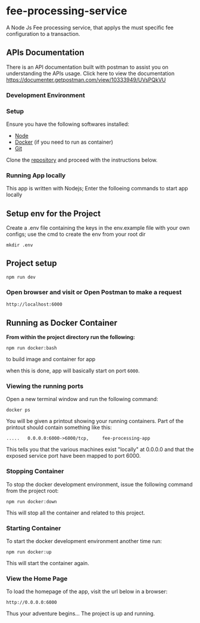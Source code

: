 # fee-processing-service

A Node Js Fee processing service, that applys the must specific fee configuration to a transaction.

## APIs Documentation
There is an API documentation built with postman to assist you on understanding the APIs usage. Click here to view the documentation https://documenter.getpostman.com/view/10333949/UVsPQkVU

### Development Environment

### Setup

Ensure you have the following softwares installed:

- [Node](https://nodejs.org)
- [Docker](https://docs.docker.com/install/) (if you need to run as container)
- [Git](https://www.atlassian.com/git/tutorials/install-git)

Clone the [repository](https://github.com/sodiadrhain/movie-web-app.git) and proceed with the instructions below.

### Running App locally

This app is written with Nodejs; Enter the folloeing commands to start app locally
## Setup env for the Project

Create a .env file containing the keys in the env.example file with your own configs; use the cmd to create the env from your root dir

```
mkdir .env
```

## Project setup

```
npm run dev
```

### Open browser and visit or Open Postman to make a request

```
http://localhost:6000
```

## Running as Docker Container

**From within the project directory run the following:**

```
npm run docker:bash
```

to build image and container for app

when this is done, app will basically start on port `6000`.

### Viewing the running ports

Open a new terminal window and run the following command:

```
docker ps
```

You will be given a printout showing your running containers. Part of the printout should contain something like this:

```
.....   0.0.0.0:6000->6000/tcp,     fee-processing-app

```

This tells you that the various machines exist "locally" at 0.0.0.0 and that the exposed service port have been mapped to port 6000.

### Stopping Container

To stop the docker development environment, issue the following command from the project root:

```
npm run docker:down
```

This will stop all the container and related to this project.

### Starting Container

To start the docker development environment another time run:

```
npm run docker:up
```

This will start the container again.

### View the Home Page

To load the homepage of the app, visit the url below in a browser:

    http://0.0.0.0:6000

Thus your adventure begins... The project is up and running.
